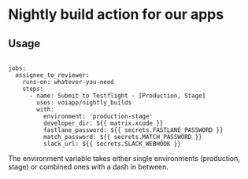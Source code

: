 # Nightly build action for our apps


## Usage

```workflow

jobs:
  assignee_to_reviewer:
    runs-on: whatever-you-need
    steps:
      - name: Submit to Testflight - [Production, Stage]
        uses: voiapp/nightly_builds
        with:
          environment: 'production-stage'
          developer_dir: ${{ matrix.xcode }}
          fastlane_password: ${{ secrets.FASTLANE_PASSWORD }}
          match_password: ${{ secrets.MATCH_PASSWORD }}
          slack_url: ${{ secrets.SLACK_WEBHOOK }} 

```

The environment variable takes either single environments (production, stage) or combined ones with a dash in between.
